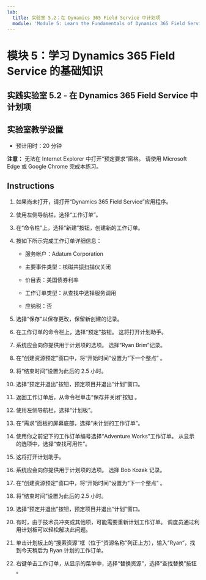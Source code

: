 ```yaml
---
lab:
  title: 实验室 5.2：在 Dynamics 365 Field Service 中计划项
  module: 'Module 5: Learn the Fundamentals of Dynamics 365 Field Service'
---
```


<a name="module-5-learn-the-fundamentals-of-dynamics-365-field-service"></a>模块 5：学习 Dynamics 365 Field Service 的基础知识
========================

## <a name="practice-lab-52---schedule-items-in-dynamics-365-field-service"></a>实践实验室 5.2 - 在 Dynamics 365 Field Service 中计划项

## <a name="lab-setup"></a>实验室教学设置

  - 预计用时：20 分钟

  **注意：** 无法在 Internet Explorer 中打开“预定要求”窗格。 请使用 Microsoft Edge 或 Google Chrome 完成本练习。
  
## <a name="instructions"></a>Instructions

1. 如果尚未打开，请打开“Dynamics 365 Field Service”应用程序。

2. 使用左侧导航栏，选择“工作订单”。

3. 在“命令栏”上，选择“新建”按钮，创建新的工作订单。 

4. 按如下所示完成工作订单详细信息：

    - 服务帐户：Adatum Corporation

    - 主要事件类型：核磁共振扫描仪关闭

    - 价目表：美国债券利率

    - 工作订单类型：从查找中选择服务调用

    - 应纳税：否

5. 选择“保存”以保存更改，保留新创建的记录。

6. 在工作订单的命令栏上，选择“预定”按钮。   这将打开计划助手。

7. 系统应会向你提供用于计划项的选项。 选择“Ryan Brim”记录。

8. 在“创建资源预定”窗口中，将“开始时间”设置为“下一个整点”  。

9. 将“结束时间”设置为此后的 2.5 小时。

10. 选择“预定并退出”按钮，预定项目并退出“计划”窗口。

11. 返回工作订单后，从命令栏单击“保存并关闭”按钮 。

12. 使用左侧导航栏，选择“计划板”。

13. 在“需求”面板的屏幕底部，选择“未计划的工作订单”。

14. 使用你之前记下的工作订单编号选择“Adventure Works”工作订单。 从显示的选项中，选择“查找可用性”。

15. 这将打开计划助手。

16. 系统应会向你提供用于计划项的选项。 选择 Bob Kozak 记录。

17. 在“创建资源预定”窗口中，将“开始时间”设置为“下一个整点”  。

18. 将“结束时间”设置为此后的 2.5 小时。

19. 选择“预定并退出”按钮，预定项目并退出“计划”窗口。

20. 有时，由于技术员冲突或其他项，可能需要重新计划工作订单。 调度员通过利用计划板可以轻松解决此问题。

21. 单击计划板上的“搜索资源”框（位于“资源名称”列正上方），输入“Ryan”，找到今天稍后为 Ryan 计划的工作订单。

22. 右键单击工作订单，从显示的菜单中，选择“替换资源”，选择“查找替换”按钮 。
